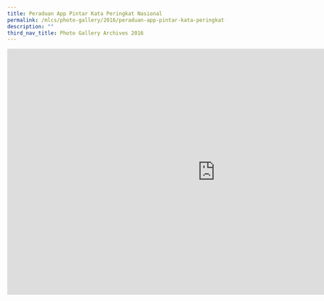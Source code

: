 ```yaml
---
title: Peraduan App Pintar Kata Peringkat Nasional
permalink: /mlcs/photo-gallery/2016/peraduan-app-pintar-kata-peringkat-nasional/
description: ""
third_nav_title: Photo Gallery Archives 2016
---
```

<iframe allowfullscreen="true" height="569" width="960" frameborder="0" src="https://docs.google.com/presentation/d/e/2PACX-1vSkoYIRXagDtf1eikHaTGuJxDxhDTbhgFng3HjTHjMrXGMDaOTUeNUVUhEQrfqT1b5A0X8Mnhp-97Tw/embed?start=true&amp;loop=true&amp;delayms=5000"></iframe>